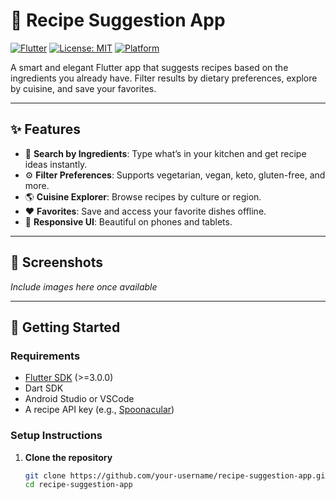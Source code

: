 # 🍲 Recipe Suggestion App

[![Flutter](https://img.shields.io/badge/Flutter-3.0+-blue.svg)](https://flutter.dev)
[![License: MIT](https://img.shields.io/badge/License-MIT-yellow.svg)](LICENSE)
[![Platform](https://img.shields.io/badge/platform-Android%20%7C%20iOS%20%7C%20Web-green.svg)]()

A smart and elegant Flutter app that suggests recipes based on the ingredients you already have. Filter results by dietary preferences, explore by cuisine, and save your favorites.

---

## ✨ Features

- 🔎 **Search by Ingredients**: Type what’s in your kitchen and get recipe ideas instantly.
- ⚙️ **Filter Preferences**: Supports vegetarian, vegan, keto, gluten-free, and more.
- 🌎 **Cuisine Explorer**: Browse recipes by culture or region.
- ❤️ **Favorites**: Save and access your favorite dishes offline.
- 📱 **Responsive UI**: Beautiful on phones and tablets.

---

## 📸 Screenshots

*Include images here once available*

---

## 🚀 Getting Started

### Requirements

- [Flutter SDK](https://docs.flutter.dev/get-started/install) (>=3.0.0)
- Dart SDK
- Android Studio or VSCode
- A recipe API key (e.g., [Spoonacular](https://spoonacular.com/food-api))

### Setup Instructions

1. **Clone the repository**

   ```bash
   git clone https://github.com/your-username/recipe-suggestion-app.git
   cd recipe-suggestion-app
